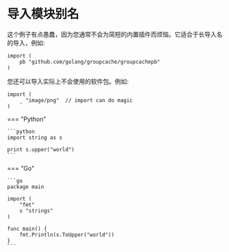 # 导入模块别名

这个例子有点愚蠢，因为您通常不会为简短的内置插件而烦恼。它适合于长导入名的导入，例如:

``` 
import (
    pb "github.com/golang/groupcache/groupcachepb"
)
```

您还可以导入实际上不会使用的软件包。例如:

``` 
import (
    _ "image/png"  // import can do magic
)
```


=== "Python"

    ```python
    import string as s
    
    print s.upper("world")
    ```



=== "Go"

    ```go
    package main
    
    import (
        "fmt"
        s "strings"
    )
    
    func main() {
        fmt.Println(s.ToUpper("world"))
    }
    ```